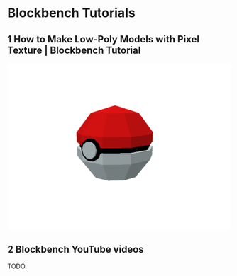 # Blockbench Tutorials

## 1 How to Make Low-Poly Models with Pixel Texture | Blockbench Tutorial

![Pokeball](Pokeball.gif)

## 2 Blockbench YouTube videos

TODO
